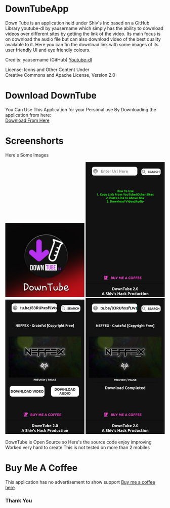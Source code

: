 # DownTubeApp


Down Tube is an application held under Shiv's Inc based on a GitHub Library youtube-dl by yausername which simply  has the ability to download videos over different sites by getting the link of the video. Its main focus is on download the audio file but can also download video of the best quality available to it. Here you can fin the download link with some images of its user friendly UI and eye friendly colours.

Credits:  yausername (GitHub) <a href="https://github.com/yausername/youtubedl-android">Youtube-dl</a>

License: Icons and Other Content Under <br /> Creative Commons and Apache License, Version 2.0

<h1><strong>Download DownTube</strong></h1>

You Can Use This Application for your Personal use By Downloading the application from here: <br />
<a href="https://drive.google.com/file/d/1BcPJEGrM4ETSdp_WJ5d6-dsLAa1cfk5A/view?usp=drivesdk">Download From Here</a>

<h1><strong>Screenshorts</strong></h1>

Here's Some Images 


<img src="icon.jpg" width="250">

<img src="screen1.jpg" width="250">

<img src="screen2.jpg" width="250">

<img src="screen3.jpg" width="250">


DownTube is Open Source so Here's the source code enjoy improving 
Worked very hard to create This is not tested on more than 2 mobiles 

<h1><strong>Buy Me A Coffee</strong></h1>
  This application has no advertisement to show support 
  <a href="https://www.paypal.me/shivshacks">Buy me a coffee here</a>



<h3><strong>Thank You</strong></h3>



